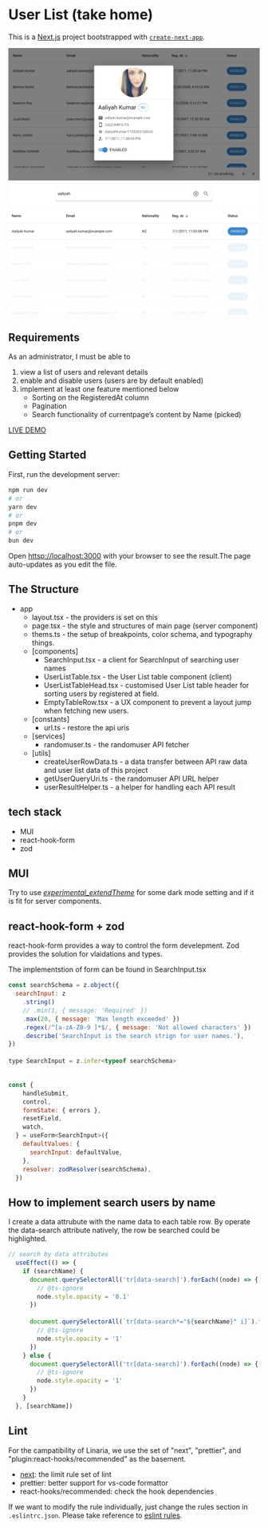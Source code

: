 # User List (take home)
This is a [Next.js](https://nextjs.org/) project bootstrapped with [`create-next-app`](https://github.com/vercel/next.js/tree/canary/packages/create-next-app).

![screenshot](https://github.com/OttoH/user-list-home-work/blob/main/images/sh1.png?raw=true)
![search by name](https://github.com/OttoH/user-list-home-work/blob/main/images/search.png?raw=true)

## Requirements
As an administrator, I must be able to
1. view a list of users and relevant details
2. enable and disable users (users are by default enabled)
3. implement at least one feature mentioned below
   - Sorting on the RegisteredAt column
   - Pagination
   - Search functionality of currentpage’s content by Name (picked)

[LIVE DEMO](https://user-list-take-home.vercel.app/)

## Getting Started
First, run the development server:

```bash
npm run dev
# or
yarn dev
# or
pnpm dev
# or
bun dev
```

Open [httsp://localhost:3000](https://localhost:3000) with your browser to see the result.The page auto-updates as you edit the file.

## The Structure
- app
  - layout.tsx - the providers is set on this
  - page.tsx - the style and structures of main page (server component)
  - thems.ts - the setup of breakpoints, color schema, and typography things.
  - [components]
    - SearchInput.tsx - a client for SearchInput of searching user names
    - UserListTable.tsx - the User List table component (client)
    - UserListTableHead.tsx - customised User List table header for sorting users by registered at field.
    - EmptyTableRow.tsx - a UX component to prevent a layout jump when fetching new users.
  - [constants]
    - url.ts - restore the api uris
  - [services]
    - randomuser.ts - the randomuser API fetcher
  - [utils]
    - createUserRowData.ts - a data transfer between API raw data and user list data of this project
    - getUserQueryUri.ts - the randomuser API URL helper
    - userResultHelper.ts - a helper for handling each API result

## tech stack
- MUI
- react-hook-form
- zod

## MUI
Try to use *[experimental_extendTheme](https://mui.com/material-ui/experimental-api/css-theme-variables/overview/)* for some dark mode setting and if it is fit for server components.

## react-hook-form + zod
react-hook-form provides a way to control the form develepment. Zod provides the solution for vlaidations and types.

The implementstion of form can be found in SearchInput.tsx

``` javascript
const searchSchema = z.object({
  searchInput: z
    .string()
    // .min(1, { message: 'Required' })
    .max(20, { message: 'Max length exceeded' })
    .regex(/^[a-zA-Z0-9 ]*$/, { message: 'Not allowed characters' })
    .describe('SearchInput is the search strign for user names.'),
})

type SearchInput = z.infer<typeof searchSchema>
```

``` javascript

const {
    handleSubmit,
    control,
    formState: { errors },
    resetField,
    watch,
  } = useForm<SearchInput>({
    defaultValues: {
      searchInput: defaultValue,
    },
    resolver: zodResolver(searchSchema),
  })

```

## How to implement search users by name
I create a data attrubute with the name data to each table row. By operate the data-search attribute natively, the row be searched could be highlighted.
``` js
// search by data attributes
  useEffect(() => {
    if (searchName) {
      document.querySelectorAll('tr[data-search]').forEach((node) => {
        // @ts-ignore
        node.style.opacity = '0.1'
      })

      document.querySelectorAll(`tr[data-search*="${searchName}" i]`).forEach((node) => {
        // @ts-ignore
        node.style.opacity = '1'
      })
    } else {
      document.querySelectorAll('tr[data-search]').forEach((node) => {
        // @ts-ignore
        node.style.opacity = '1'
      })
    }
  }, [searchName])
```


## Lint

For the campatibility of Linaria, we use the set of "next", "prettier", and "plugin:react-hooks/recommended" as the basement.
- [next](https://nextjs.org/docs/basic-features/eslint): the limit rule set of lint
- prettier: better support for vs-code formattor
- react-hooks/recommended: check the hook dependencies

If we want to modify the rule individually, just change the rules section in `.eslintrc.json`. Please take reference to [eslint rules](https://eslint.org/docs/latest/rules/).
